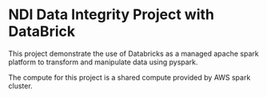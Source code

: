 # NDI Data Integrity Project with DataBrick

This project demonstrate the use of Databricks as a managed apache spark platform to transform and manipulate data using pyspark.

The compute for this project is a shared compute provided by AWS spark cluster.